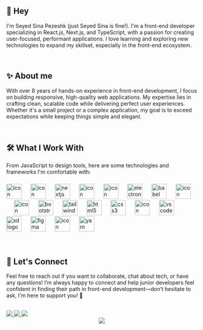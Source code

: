 ## 👋 Hey
<!--
**seyyed-sina/seyyed-sina** is a ✨ _special_ ✨ repository because its `README.md` (this file) appears on your GitHub profile.

Here are some ideas to get you started:

- 🔭 I’m currently working on ...
- 🌱 I’m currently learning ...
- 👯 I’m looking to collaborate on ...
- 🤔 I’m looking for help with ...
- 💬 Ask me about ...
- 📫 How to reach me: ...
- 😄 Pronouns: ...
- ⚡ Fun fact: ...
-->



<p align="left">I'm Seyed Sina Pezeshk (just Seyed Sina is fine!). I'm a front-end developer specializing in React.js, Next.js, and TypeScript, with a passion for creating user-focused, performant applications. I love learning and exploring new technologies to expand my skillset, especially in the front-end ecosystem.</p>


<br/>

###

<h2 align="left">✨ About me</h2>


<p align="left">With over 8 years of hands-on experience in front-end development, I focus on building responsive, high-quality web applications. My expertise lies in crafting clean, scalable code while delivering perfect user experiences. Whether it's a small project or a complex application, my goal is to exceed expectations while keeping things simple and elegant.</p>

<br/>

###
<h2 align="left">🛠️ What I Work With</h2>


<p align="left">From JavaScript to design tools, here are some technologies and frameworks I'm comfortable with:</p>

###

<div align="left">
  <img src="https://techstack-generator.vercel.app/js-icon.svg" alt="icon" height="40" alt="javascript logo" />
<!--   <img src="https://cdn.jsdelivr.net/gh/devicons/devicon/icons/javascript/javascript-original.svg" height="40" alt="javascript logo"  /> -->
  <img width="16" />
  <img src="https://techstack-generator.vercel.app/react-icon.svg" alt="icon" height="40" alt="react logo" />
<!--   <img src="https://cdn.jsdelivr.net/gh/devicons/devicon/icons/react/react-original.svg" height="40" alt="react logo"  /> -->
  <img width="16" />
  <img src="https://cdn.jsdelivr.net/gh/devicons/devicon/icons/nextjs/nextjs-original.svg" height="40" alt="nextjs logo"  />
  <img width="16" />
  <img src="https://techstack-generator.vercel.app/ts-icon.svg" alt="icon" height="40" alt="ts logo" />
<!--   <img src="https://cdn.jsdelivr.net/gh/devicons/devicon/icons/typescript/typescript-original.svg" height="40" alt="typescript logo"  /> -->
  <img width="16" />
  <img src="https://techstack-generator.vercel.app/redux-icon.svg" alt="icon" height="40" alt="redux logo" />
  <img width="16" />
  <img src="https://cdn.jsdelivr.net/gh/devicons/devicon/icons/electron/electron-original.svg" height="40" alt="electron logo"  />
  <img width="16" />
  <img src="https://cdn.jsdelivr.net/gh/devicons/devicon/icons/babel/babel-original.svg" height="40" alt="babel logo"  />
  <img width="16" />
  <img src="https://techstack-generator.vercel.app/restapi-icon.svg" alt="icon" height="40" alt="restapi logo" />
  <img width="16" />
  <img src="https://techstack-generator.vercel.app/webpack-icon.svg" alt="icon" height="40" alt="webpack logo" />
<!--   <img src="https://cdn.jsdelivr.net/gh/devicons/devicon/icons/webpack/webpack-original.svg" height="40" alt="webpack logo"  /> -->
  <img width="16" />
  <img src="https://cdn.jsdelivr.net/gh/devicons/devicon/icons/bootstrap/bootstrap-original.svg" height="40" alt="bootstrap logo"  />
  <img width="16" />
  <img src="https://cdn.jsdelivr.net/gh/devicons/devicon/icons/tailwindcss/tailwindcss-original.svg" height="40" alt="tailwindcss logo"  />
  <img width="16" />
  <img src="https://cdn.jsdelivr.net/gh/devicons/devicon/icons/html5/html5-original.svg" height="40" alt="html5 logo"  />
  <img width="16" />
  <img src="https://cdn.jsdelivr.net/gh/devicons/devicon/icons/css3/css3-original.svg" height="40" alt="css3 logo"  />
  <img width="16" />
  <img src="https://techstack-generator.vercel.app/sass-icon.svg" alt="icon" height="40" alt="sass logo" />
<!--   <img src="https://cdn.jsdelivr.net/gh/devicons/devicon/icons/sass/sass-original.svg" height="40" alt="sass logo"  /> -->
  <img width="16" />
  <img src="https://cdn.jsdelivr.net/gh/devicons/devicon/icons/vscode/vscode-original.svg" height="40" alt="vscode logo"  />
  <img width="16" />
  <img src="https://cdn.jsdelivr.net/gh/devicons/devicon/icons/xd/xd-plain.svg" height="40" alt="xd logo"  />
  <img width="16" />
  <img src="https://cdn.jsdelivr.net/gh/devicons/devicon/icons/figma/figma-original.svg" height="40" alt="figma logo"  />
  <img width="16" />
  <img src="https://techstack-generator.vercel.app/prettier-icon.svg" alt="icon" height="40" alt="prettier logo" />
  <img width="16" />
  <img src="https://cdn.jsdelivr.net/gh/devicons/devicon/icons/yarn/yarn-original.svg" height="40" alt="yarn logo"  />
</div>
<br/>
<br/>

###

<h2 align="left">💬 Let's Connect</h2> 
<p align="left">Feel free to reach out if you want to collaborate, chat about tech, or have any questions! I’m always happy to connect and help junior developers feel confident in finding their path in front-end development—don’t hesitate to ask, I'm here to support you! 🌱</p>
<br/>
<div align="left"> 
  <a href="mailto:seyed.sina.pezeshk@gmail.com" target="_blank">   <img src="https://img.shields.io/badge/Email-D14836?style=for-the-badge&logo=gmail&logoColor=white" /> </a> 
  <a href="https://www.linkedin.com/in/seyed-sina/" target="_blank"> <img src="https://img.shields.io/badge/LinkedIn-0077B5?style=for-the-badge&logo=linkedin&logoColor=white" /> </a>
  <a href="https://t.me/Seyyed_Sina" target="_blank"> <img src="https://img.shields.io/badge/Telegram-2CA5E0?style=for-the-badge&logo=telegram&logoColor=white" /> </a>
</div>

<div align="center"> <img src="https://profile-counter.glitch.me/spostad7/count.svg?" /> </div>
<br/>

###
